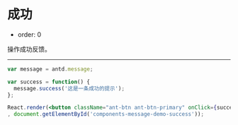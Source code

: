 # 成功

- order: 0

操作成功反馈。

---

````jsx
var message = antd.message;

var success = function() {
  message.success('这是一条成功的提示');
};

React.render(<button className="ant-btn ant-btn-primary" onClick={success}>显示成功提示</button>
, document.getElementById('components-message-demo-success'));
````

